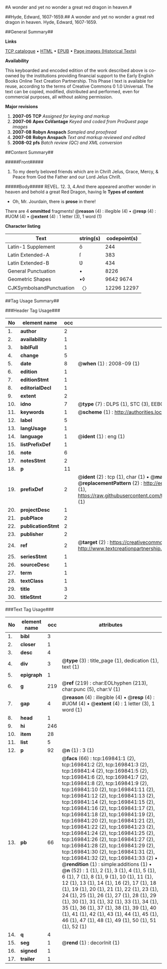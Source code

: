 #A wonder and yet no wonder a great red dragon in heaven.#

##Hyde, Edward, 1607-1659.##
A wonder and yet no wonder a great red dragon in heaven.
Hyde, Edward, 1607-1659.

##General Summary##

**Links**

[TCP catalogue](http://www.ota.ox.ac.uk/tcp/)  • 
[HTML](http://tei.it.ox.ac.uk/tcp/Texts-HTML/free/A86/A86948.html)  • 
[EPUB](http://tei.it.ox.ac.uk/tcp/Texts-EPUB/free/A86/A86948.epub) • 
[Page images (Historical Texts)](https://data.historicaltexts.jisc.ac.uk/view?pubId=eebo-99868074e&pageId=eebo-99868074e-169841-1)

**Availability**

This keyboarded and encoded edition of the
	       work described above is co-owned by the institutions
	       providing financial support to the Early English Books
	       Online Text Creation Partnership. This Phase I text is
	       available for reuse, according to the terms of Creative
	       Commons 0 1.0 Universal. The text can be copied,
	       modified, distributed and performed, even for
	       commercial purposes, all without asking permission.

**Major revisions**

1. __2007-05__ __TCP__ *Assigned for keying and markup*
1. __2007-06__ __Apex CoVantage__ *Keyed and coded from ProQuest page images*
1. __2007-08__ __Robyn Anspach__ *Sampled and proofread*
1. __2007-08__ __Robyn Anspach__ *Text and markup reviewed and edited*
1. __2008-02__ __pfs__ *Batch review (QC) and XML conversion*

##Content Summary##

#####Front#####

1. To my deerly beloved friends which are in Chriſt Jeſus, Grace, Mercy, & Peace from God the Father and our Lord Jeſus Chriſt.

#####Body#####
REVEL. 12. 3, 4.And there appeared another wonder in heaven and behold a great Red Dragon, having ſe
**Types of content**

  * Oh, Mr. Jourdain, there is **prose** in there!

There are 4 **ommitted** fragments! 
 @__reason__ (4) : illegible (4)  •  @__resp__ (4) : #UOM (4)  •  @__extent__ (4) : 1 letter (3), 1 word (1)

**Character listing**


|Text|string(s)|codepoint(s)|
|---|---|---|
|Latin-1 Supplement|ô|244|
|Latin Extended-A|ſ|383|
|Latin Extended-B|Ʋ|434|
|General Punctuation|•|8226|
|Geometric Shapes|▪◊|9642 9674|
|CJKSymbolsandPunctuation|〈〉|12296 12297|

##Tag Usage Summary##

###Header Tag Usage###

|No|element name|occ|attributes|
|---|---|---|---|
|1.|__author__|2||
|2.|__availability__|1||
|3.|__biblFull__|1||
|4.|__change__|5||
|5.|__date__|8| @__when__ (1) : 2008-09 (1)|
|6.|__edition__|1||
|7.|__editionStmt__|1||
|8.|__editorialDecl__|1||
|9.|__extent__|2||
|10.|__idno__|7| @__type__ (7) : DLPS (1), STC (3), EEBO-CITATION (1), PROQUEST (1), VID (1)|
|11.|__keywords__|1| @__scheme__ (1) : http://authorities.loc.gov/ (1)|
|12.|__label__|5||
|13.|__langUsage__|1||
|14.|__language__|1| @__ident__ (1) : eng (1)|
|15.|__listPrefixDef__|1||
|16.|__note__|6||
|17.|__notesStmt__|2||
|18.|__p__|11||
|19.|__prefixDef__|2| @__ident__ (2) : tcp (1), char (1)  •  @__matchPattern__ (2) : ([0-9\-]+):([0-9IVX]+) (1), (.+) (1)  •  @__replacementPattern__ (2) : http://eebo.chadwyck.com/downloadtiff?vid=$1&page=$2 (1), https://raw.githubusercontent.com/textcreationpartnership/Texts/master/tcpchars.xml#$1 (1)|
|20.|__projectDesc__|1||
|21.|__pubPlace__|2||
|22.|__publicationStmt__|2||
|23.|__publisher__|2||
|24.|__ref__|2| @__target__ (2) : https://creativecommons.org/publicdomain/zero/1.0/ (1), http://www.textcreationpartnership.org/docs/. (1)|
|25.|__seriesStmt__|1||
|26.|__sourceDesc__|1||
|27.|__term__|1||
|28.|__textClass__|1||
|29.|__title__|3||
|30.|__titleStmt__|2||


###Text Tag Usage###

|No|element name|occ|attributes|
|---|---|---|---|
|1.|__bibl__|3||
|2.|__closer__|1||
|3.|__desc__|4||
|4.|__div__|3| @__type__ (3) : title_page (1), dedication (1), text (1)|
|5.|__epigraph__|1||
|6.|__g__|219| @__ref__ (219) : char:EOLhyphen (213), char:punc (5), char:V (1)|
|7.|__gap__|4| @__reason__ (4) : illegible (4)  •  @__resp__ (4) : #UOM (4)  •  @__extent__ (4) : 1 letter (3), 1 word (1)|
|8.|__head__|1||
|9.|__hi__|246||
|10.|__item__|28||
|11.|__list__|5||
|12.|__p__|92| @__n__ (1) : 3 (1)|
|13.|__pb__|66| @__facs__ (66) : tcp:169841:1 (2), tcp:169841:2 (2), tcp:169841:3 (2), tcp:169841:4 (2), tcp:169841:5 (2), tcp:169841:6 (2), tcp:169841:7 (2), tcp:169841:8 (2), tcp:169841:9 (2), tcp:169841:10 (2), tcp:169841:11 (2), tcp:169841:12 (2), tcp:169841:13 (2), tcp:169841:14 (2), tcp:169841:15 (2), tcp:169841:16 (2), tcp:169841:17 (2), tcp:169841:18 (2), tcp:169841:19 (2), tcp:169841:20 (2), tcp:169841:21 (2), tcp:169841:22 (2), tcp:169841:23 (2), tcp:169841:24 (2), tcp:169841:25 (2), tcp:169841:26 (2), tcp:169841:27 (2), tcp:169841:28 (2), tcp:169841:29 (2), tcp:169841:30 (2), tcp:169841:31 (2), tcp:169841:32 (2), tcp:169841:33 (2)  •  @__rendition__ (1) : simple:additions (1)  •  @__n__ (52) : 1 (1), 2 (1), 3 (1), 4 (1), 5 (1), 6 (1), 7 (1), 8 (1), 9 (1), 10 (1), 11 (1), 12 (1), 13 (1), 14 (1), 16 (2), 17 (1), 18 (1), 19 (1), 20 (1), 21 (1), 22 (1), 23 (1), 24 (1), 25 (1), 26 (1), 27 (1), 28 (1), 29 (1), 30 (1), 31 (1), 32 (1), 33 (1), 34 (1), 35 (1), 36 (1), 37 (1), 38 (1), 39 (1), 40 (1), 41 (1), 42 (1), 43 (1), 44 (1), 45 (1), 46 (1), 47 (1), 48 (1), 49 (1), 50 (1), 51 (1), 52 (1)|
|14.|__q__|4||
|15.|__seg__|1| @__rend__ (1) : decorInit (1)|
|16.|__signed__|1||
|17.|__trailer__|1||
